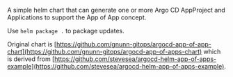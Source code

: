 A simple helm chart that can generate one or more Argo CD AppProject and Applications to support the App of App concept.

Use `helm package .` to package updates.

Original chart is [https://github.com/gnunn-gitops/argocd-app-of-app-chart](https://github.com/gnunn-gitops/argocd-app-of-apps-chart) which is derived from [https://github.com/stevesea/argocd-helm-app-of-apps-example](https://github.com/stevesea/argocd-helm-app-of-apps-example).
